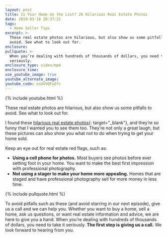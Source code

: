 ```yaml
---
layout: post
title: Is Your Home on the List? 26 Hilarious Real Estate Photos
date: 2019-03-18 20:37:22
tags:
  - Home Seller Tips
excerpt: >-
  These real estate photos are hilarious, but also show us some pitfalls to
  avoid. See what to look out for.
enclosure:
pullquote: >-
  When you’re dealing with hundreds of thousands of dollars, you need to take it
  seriously.
enclosure_type: video/mp4
enclosure_time:
use_youtube_image: true
youtube_alternate_image:
youtube_code: osUVVQFyO7c
---
```


{% include youtube.html %}

These real estate photos are hilarious, but also show us some pitfalls to avoid. See what to look out for.

I found these [hilarious real estate photos](http://boredomtherapy.com/terrible-real-estate-agent-photos/){: target="_blank"}, and they’re so funny that I wanted you to see them too. They’re not only a great laugh, but these pictures can also show you what not to do when trying to get your home sold.

Keep an eye out for real estate red flags, such as:

* **Using a cell phone for photos.** Most buyers see photos before ever setting foot in your home. You want to make the best first impression with professional photography.
* **Not using a stager to make your home more appealing.** Homes that are staged and have professional photography sell for more money in less time.

{% include pullquote.html %}

To avoid pitfalls such as these (and avoid starring in our next episode), give us a call and we can help you. Whether you want to buy a home, sell a home, ask us questions, or want real estate information and advice, we are here to give you a hand. When you’re dealing with hundreds of thousands of dollars, you need to take it seriously. **The first step is giving us a call.** We look forward to hearing from you.